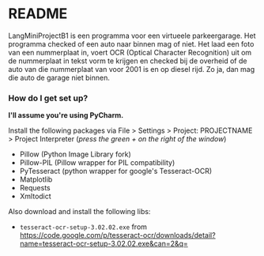 # README #

LangMiniProjectB1 is een programma voor een virtueele parkeergarage. Het programma checked of een auto naar binnen mag of niet. Het laad een foto van een nummerplaat in, voert OCR (Optical Character Recognition) uit om de nummerplaat in tekst vorm te krijgen en checked bij de overheid of de auto van die nummerplaat van voor 2001 is en op diesel rijd. Zo ja, dan mag die auto de garage niet binnen.

### How do I get set up? ###

**I'll assume you're using PyCharm.**

Install the following  packages via File > Settings > Project: PROJECTNAME > Project Interpreter (_press the green + on the right of the window_)

 * Pillow (Python Image Library fork)
 * Pillow-PIL (Pillow wrapper for PIL compatibility)
 * PyTesseract (python wrapper for google's Tesseract-OCR)
 * Matplotlib
 * Requests
 * Xmltodict
	
Also download and install the following libs:

* `tesseract-ocr-setup-3.02.02.exe` from https://code.google.com/p/tesseract-ocr/downloads/detail?name=tesseract-ocr-setup-3.02.02.exe&can=2&q=

